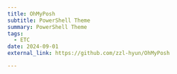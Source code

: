```yaml
---
title: OhMyPosh
subtitle: PowerShell Theme
summary: PowerShell Theme
tags:
  - ETC
date: 2024-09-01
external_link: https://github.com/zzl-hyun/OhMyPosh

---
```

